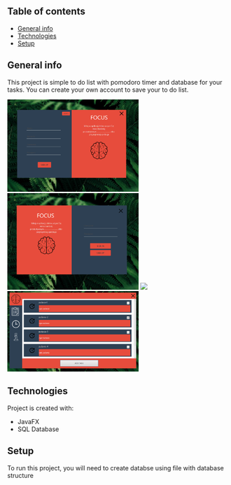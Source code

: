 ## Table of contents
* [General info](#general-info)
* [Technologies](#technologies)
* [Setup](#setup)

## General info
This project is simple to do list with pomodoro timer and database for your tasks. You can create your own account to save your to do list.
	

<img src="images/signUP_screen.PNG" width=300 > 
<img src="images/Przechwytywanie.PNG" width=300 > 
<img src="images/mainScreen.PNGG" width=300 > 
<img src="images/toDoList.PNG" width=300 > 

## Technologies
Project is created with:
* JavaFX
* SQL Database

	
## Setup
To run this project, you will need to create databse using file with database structure


